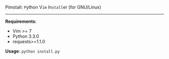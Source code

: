 Pimstall: `P`ython V`im` In`stall`er (for GNU/Linux)

***

**Requirements**:
- Vim >= 7
- Python 3.3.0
- requests>=1.1.0

**Usage**: `python install.py`

